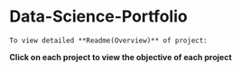 # Data-Science-Portfolio

`To view detailed **Readme(Overview)** of project:`

**Click on each project to view the objective of each project**
